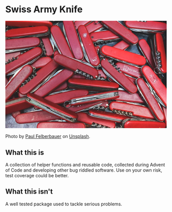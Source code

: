 # Swiss Army Knife

![Image of multiple red swiss army knifes]("./../assets/paul-felberbauer-tM16SjCYy84-unsplash.jpg)

Photo by [Paul Felberbauer](https://unsplash.com/@servuspaul?utm_source=unsplash&utm_medium=referral&utm_content=creditCopyText) on [Unsplash](https://unsplash.com/photos/tM16SjCYy84?utm_source=unsplash&utm_medium=referral&utm_content=creditCopyText).
  
## What this is

A collection of helper functions and reusable code, collected during Advent of Code and developing other bug riddled software.
Use on your own risk, test coverage could be better.

## What this isn't

A well tested package used to tackle serious problems.
